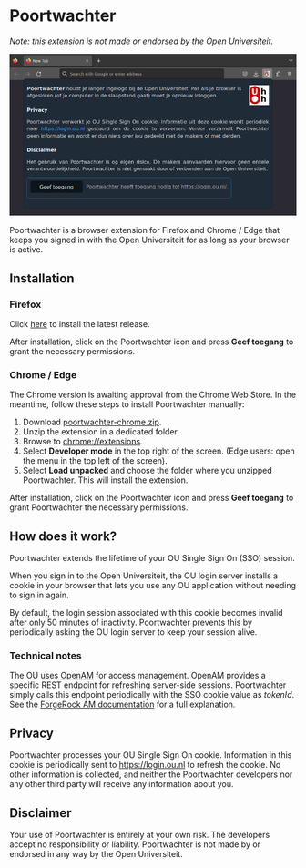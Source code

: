 # Poortwachter

*Note: this extension is not made or endorsed by the Open Universiteit.*

![](https://raw.githubusercontent.com/wallabythree/poortwachter/main/images/dev/screenshot-firefox-cropped.png)

Poortwachter is a browser extension for Firefox and Chrome / Edge that keeps you
signed in with the Open Universiteit for as long as your browser is active.

## Installation

### Firefox

Click
[here](https://github.com/wallabythree/poortwachter/releases/latest/download/poortwachter-firefox.xpi)
to install the latest release.

After installation, click on the Poortwachter icon and press **Geef toegang** to
grant the necessary permissions.

### Chrome / Edge

The Chrome version is awaiting approval from the Chrome Web Store. In the
meantime, follow these steps to install Poortwachter manually:

1. Download
[poortwachter-chrome.zip](https://github.com/wallabythree/poortwachter/releases/latest/download/poortwachter-chrome.zip).
2. Unzip the extension in a dedicated folder.
3. Browse to [chrome://extensions](chrome://extensions).
4. Select **Developer mode** in the top right of the screen. (Edge users: open
the menu in the top left of the screen).
5. Select **Load unpacked** and choose the folder where you unzipped
Poortwachter. This will install the extension.

After installation, click on the Poortwachter icon and press **Geef toegang** to
grant Poortwachter the necessary permissions.

## How does it work?

Poortwachter extends the lifetime of your OU Single Sign On (SSO) session.

When you sign in to the Open Universiteit, the OU login server installs a cookie
in your browser that lets you use any OU application without needing to sign in
again.

By default, the login session associated with this cookie becomes invalid after
only 50 minutes of inactivity. Poortwachter prevents this by periodically
asking the OU login server to keep your session alive.

### Technical notes

The OU uses [OpenAM](https://github.com/OpenIdentityPlatform/OpenAM) for access
management. OpenAM provides a specific REST endpoint for refreshing server-side
sessions. Poortwachter simply calls this endpoint periodically with the SSO
cookie value as *tokenId*. See the
[ForgeRock AM documentation](https://backstage.forgerock.com/docs/am/7.3/sessions-guide/managing-sessions-REST.html#rest-api-session-refresh)
for a full explanation.

## Privacy

Poortwachter processes your OU Single Sign On cookie. Information in this cookie
is periodically sent to <https://login.ou.nl> to refresh the cookie. No other
information is collected, and neither the Poortwachter developers nor any other
third party will receive any information about you.

## Disclaimer

Your use of Poortwachter is entirely at your own risk. The developers accept no
responsibility or liability. Poortwachter is not made by or endorsed in any way
by the Open Universiteit.

